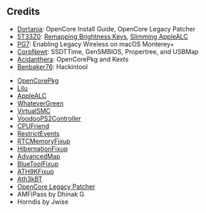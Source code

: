 ## Credits

- [Dortania](https://dortania.github.io/OpenCore-Install-Guide/config.plist/haswell.html): OpenCore Install Guide, OpenCore Legacy Patcher
- [5T33Z0](https://github.com/5T33Z0): [Remapping Brightness Keys](https://github.com/5T33Z0/OC-Little-Translated/blob/main/05_Laptop-specific_Patches/Fixing_Keyboard_Mappings_and_Brightness_Keys/Customizing_ThinkPad_Keyboard_Shortcuts.md), [Slimming AppleALC](https://github.com/5T33Z0/AppleALC-Guides/tree/main/Slimming_AppleALC)
- [PG7](https://www.insanelymac.com/forum/topic/359007-wifi-atheros-monterey-ventura-sonoma-work/): Enabling Legacy Wireless on macOS Monterey+
- [CorpNewt](https://github.com/corpnewt/SSDTTime): SSDTTime, GenSMBIOS, Propertree, and USBMap
- [Acidanthera](https://github.com/acidanthera/MaciASL): OpenCorePkg and Kexts
- [Benbaker76](https://github.com/benbaker76/Hackintool): Hackintool

* [OpenCorePkg](https://github.com/acidanthera/OpenCorePkg/blob/master/LICENSE.txt)
* [Lilu](https://github.com/acidanthera/Lilu/blob/master/LICENSE.txt)
* [AppleALC](https://github.com/acidanthera/AppleALC/blob/master/LICENSE.txt)
* [WhateverGreen](https://github.com/acidanthera/WhateverGreen/blob/master/LICENSE.txt)
* [VirtualSMC](https://github.com/acidanthera/VirtualSMC/blob/master/LICENSE.txt)
* [VoodooPS2Controller](https://github.com/acidanthera/VoodooPS2?tab=License-1-ov-file)
* [CPUFriend](https://github.com/acidanthera/CPUFriend/blob/master/LICENSE)
* [RestrictEvents](https://github.com/acidanthera/RestrictEvents/blob/master/LICENSE.txt)
* [RTCMemoryFixup](https://github.com/acidanthera/RTCMemoryFixup/blob/master/LICENSE.txt)
* [HibernationFixup](https://github.com/acidanthera/HibernationFixup?tab=BSD-3-Clause-1-ov-file)
* [AdvancedMap](https://github.com/notjosh/AdvancedMap/blob/main/LICENSE.md)
* [BlueToolFixup](https://github.com/acidanthera/BrcmPatchRAM/blob/master/LICENSE)
* [ATH9KFixup](https://github.com/chunnann/ATH9KFixup/blob/master/LICENSE.txt)
* [Ath3kBT](https://github.com/zxystd/AthBluetoothFirmware/blob/master/LICENSE)
* [OpenCore Legacy Patcher](https://github.com/dortania/OpenCore-Legacy-Patcher/blob/main/LICENSE.txt)
* AMFIPass by Dhinak G
* Horndis by Jwise
